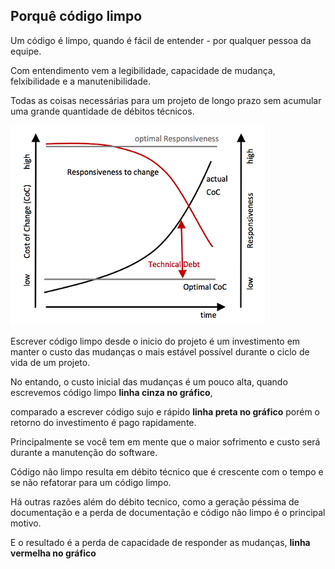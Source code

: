 ## Porquê código limpo

Um código é limpo, quando é fácil de entender - por qualquer pessoa da equipe.

Com entendimento vem a legibilidade, capacidade de mudança, felxibilidade e a manutenibilidade.

Todas as coisas necessárias para um projeto de longo prazo sem acumular uma grande quantidade de débitos técnicos.

![Grafico débito técnico VS Mudanças ](technical-debt-4.png)

Escrever código limpo desde o inicio do projeto é um investimento em manter o custo das mudanças o mais estável possível durante o ciclo de vida de um projeto.

No entando, o custo inicial das mudanças é um pouco alta, quando escrevemos código limpo **linha cinza no gráfico**,


comparado a escrever código sujo e rápido **linha preta no gráfico**
porém o retorno do investimento é pago rapidamente.

Principalmente se você tem em mente que o maior sofrimento e custo será durante a manutenção do software.

Código não limpo resulta em débito técnico que é crescente com o tempo e se não refatorar para um código limpo.

Há outras razões além do débito tecnico, como a geração péssima de documentação e a perda de documentação e código não limpo é o principal motivo.

E o resultado é a perda de capacidade de responder as mudanças, **linha vermelha no gráfico**